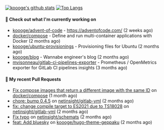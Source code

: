 [![koooge's github stats](https://github-readme-stats.vercel.app/api?username=koooge&count_private=true&show_icons=true)](https://github.com/anuraghazra/github-readme-stats)
[![Top Langs](https://github-readme-stats.vercel.app/api/top-langs/?username=koooge&langs_count=5)](https://github.com/anuraghazra/github-readme-stats)

#### 👷 Check out what I'm currently working on

- [koooge/advent-of-code](https://github.com/koooge/advent-of-code) - https://adventofcode.com/ (2 weeks ago)
- [docker/compose](https://github.com/docker/compose) - Define and run multi-container applications with Docker (2 months ago)
- [koooge/ubuntu-provisionings](https://github.com/koooge/ubuntu-provisionings) - Provisioning files for Ubuntu (2 months ago)
- [koooge/blog](https://github.com/koooge/blog) - Wannabe engineer&#39;s blog (2 months ago)
- [mvisonneau/gitlab-ci-pipelines-exporter](https://github.com/mvisonneau/gitlab-ci-pipelines-exporter) - Prometheus / OpenMetrics exporter for GitLab CI pipelines insights (3 months ago)

#### 🔨 My recent Pull Requests

- [Fix compose images that return a different image with the same ID](https://github.com/docker/compose/pull/12278) on [docker/compose](https://github.com/docker/compose) (1 month ago)
- [chore: bump 0.4.5](https://github.com/netinsight/gitlab-yml/pull/18) on [netinsight/gitlab-yml](https://github.com/netinsight/gitlab-yml) (2 months ago)
- [fix: change compile target to ES2021 due to TS18028](https://github.com/netinsight/gitlab-yml/pull/17) on [netinsight/gitlab-yml](https://github.com/netinsight/gitlab-yml) (2 months ago)
- [Fix typo](https://github.com/netinsight/schemats/pull/15) on [netinsight/schemats](https://github.com/netinsight/schemats) (2 months ago)
- [feat: Add bluesky](https://github.com/koooge/hugo-theme-geppaku/pull/47) on [koooge/hugo-theme-geppaku](https://github.com/koooge/hugo-theme-geppaku) (2 months ago)
